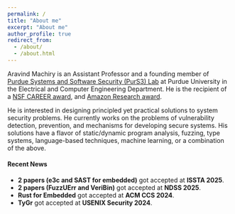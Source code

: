 ```yaml
---
permalink: /
title: "About me"
excerpt: "About me"
author_profile: true
redirect_from: 
  - /about/
  - /about.html
---
```


Aravind Machiry is an Assistant Professor and a founding member of [Purdue Systems and Software Security (PurS3) Lab](https://purs3lab.github.io/) at Purdue University in the Electrical and Computer Engineering Department.
He is the recipient of a [NSF CAREER award](https://www.nsf.gov/awardsearch/showAward?AWD_ID=2340548), and [Amazon Research award](https://www.amazon.science/research-awards/recipients/aravind-machiry).

He is interested in designing principled yet practical solutions to system security problems.
He currently works on the problems of vulnerability detection, prevention, and mechanisms for developing secure systems.
His solutions have a flavor of static/dynamic program analysis, fuzzing, type systems, language-based techniques, machine learning, or a combination of the above.


#### Recent News
* __2 papers (e3c and SAST for embedded)__ got accepted at __ISSTA 2025__.
* __2 papers (FuzzUErr and VeriBin)__ got accepted at __NDSS 2025__.
* __Rust for Embedded__ got accepted at __ACM CCS 2024__.
* __TyGr__ got accepted at __USENIX Security 2024__.



